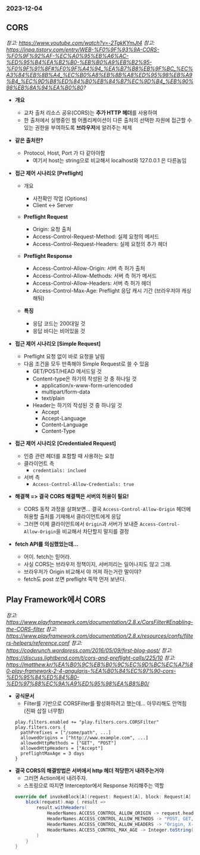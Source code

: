 ### 2023-12-04

## CORS
*참고: https://www.youtube.com/watch?v=-2TgkKYmJt4*
*참고: https://inpa.tistory.com/entry/WEB-%F0%9F%93%9A-CORS-%F0%9F%92%AF-%EC%A0%95%EB%A6%AC-%ED%95%B4%EA%B2%B0-%EB%B0%A9%EB%B2%95-%F0%9F%91%8F#%F0%9F%A4%94_%EA%B7%B8%EB%9F%BC_%EC%A3%84%EB%8B%A4_%EC%B0%A8%EB%8B%A8%ED%95%98%EB%A9%B4_%EC%9D%B8%ED%84%B0%EB%84%B7%EC%9D%B4_%EB%90%98%EB%8A%94%EA%B0%80?*
- **개요**
  - 교차 출처 리소스 공유(CORS)는 **추가 HTTP 헤더**를 사용하여
  - 한 출처에서 실행중인 웹 어플리케이션이 다른 출처의 선택한 자원에 접근할 수 있는 권한을 부여하도록 **브라우저**에 알려주는 체제

- **같은 출처란?**
  - Protocol, Host, Port 가 다 같아야함
    - 여기서 host는 string으로 비교해서 localhost와 127.0.0.1 은 다른놈임

- **접근 제어 시나리오 [Preflight]**
  - 개요
    - 사전확인 작업 (Options)
    - Client <-> Server

  - **Preflight Request**
    - Origin: 요청 출처   
    - Access-Control-Request-Method: 실제 요청의 메서드
    - Access-Control-Request-Headers: 실제 요청의 추가 헤더

  - **Preflight Response**
    - Access-Control-Allow-Origin: 서버 측 허가 출처
    - Access-Control-Allow-Methods: 서버 측 허가 메서드
    - Access-Control-Allow-Headers: 서버 측 허가 헤더
    - Access-Control-Max-Age: Preflight 응답 캐시 기간 (브라우저야 캐싱해둬)

  - **특징**
    - 응답 코드는 200대일 것
    - 응답 바디는 비어있을 것

- **접근 제어 시나리오 [Simple Request]**
  - Preflight 요청 없이 바로 요청을 날림
  - 다음 조건을 모두 만족해야 Simple Request로 쓸 수 있음
    - GET/POST/HEAD 메서드일 것
    - Content-type은 하기의 작성된 것 중 하나일 것
      - application/x-www-form-urlencoded
      - multipart/form-data
      - text/plain
    - Header는 하기의 작성된 것 중 하나일 것
      - Accept
      - Accept-Language
      - Content-Language
      - Content-Type

- **접근 제어 시나리오 [Credentialed Request]**
  - 인증 관련 헤더를 포함할 때 사용하는 요청
  - 클라이언트 측
    - `credentials: inclued`
  - 서버 측
    - `Access-Control-Allow-Credentials: true`

- **해결책 => 결국 CORS 해결책은 서버의 허용이 필요!**
  - CORS 동작 과정을 살펴보면... 결국 `Access-Control-Allow-Origin` 헤더에 허용할 출처를 기재해서 클라이언트에게 응답
  - 그러면 이제 클라이언트에서 `Origin`과 서버가 보내준 `Access-Control-Allow-Origin`을 비교해서 차단할지 말지를 결정

- **fetch API를 의심했었는데...**
  - 어이. fetch는 믿어라. 
  - 사실 CORS는 브라우저 정책이지, 서버끼리는 일어나지도 않고 그래. 
  - 브라우저가 Origin 비교해서 야 꺼져 하는거란 말이야?
  - fetch도 post 쏘면 preflight 뚝딱 먼저 보낸다. 

## Play Framework에서 CORS
*참고: https://www.playframework.com/documentation/2.8.x/CorsFilter#Enabling-the-CORS-filter*
*참고: https://www.playframework.com/documentation/2.8.x/resources/confs/filters-helpers/reference.conf*
*참고: https://coderunch.wordpress.com/2016/05/09/first-blog-post/*
*참고: https://discuss.lightbend.com/t/cors-and-preflight-calls/225/10*
*참고: https://matthew.kr/%EA%B0%9C%EB%B0%9C%EC%9D%BC%EC%A7%80-play-framework-2-4-angularjs-%EA%B0%84%EC%97%90-cors-%ED%95%84%ED%84%B0-%ED%97%88%EC%9A%A9%ED%95%98%EA%B8%B0/*
- **공식문서**
  - Filter를 기반으로 CORSFilter를 활성화하려고 했는데... 아무리해도 안먹힘 (진짜 삽질 너무함)
  ```
  play.filters.enabled += "play.filters.cors.CORSFilter"
  play.filters.cors {
    pathPrefixes = ["/some/path", ...]
    allowedOrigins = ["http://www.example.com", ...]
    allowedHttpMethods = ["GET", "POST"]
    allowedHttpHeaders = ["Accept"]
    preflightMaxAge = 3 days
  }
  ```
- **결국 CORS의 해결방법은 서버에서 http 헤더 적당한거 내려주는거야**
  - 그러면 Action에서 내려주자. 
  - 스프링으로 따지면 Interceptor에서 Response 처리해주는 역할
  ```scala
  override def invokeBlock[A](request: Request[A], block: Request[A] => Future[Result]): Future[Result] = {
      block(request).map { result =>
          result.withHeaders(
              HeaderNames.ACCESS_CONTROL_ALLOW_ORIGIN -> request.headers.get("Origin").getOrElse("*"),
              HeaderNames.ACCESS_CONTROL_ALLOW_METHODS -> "POST, GET, OPTIONS",
              HeaderNames.ACCESS_CONTROL_ALLOW_HEADERS -> "Origin, X-Requested-With, Content-Type, Accept, Referer, User-Agent",
              HeaderNames.ACCESS_CONTROL_MAX_AGE -> Integer.toString(60 * 60 * 24)
          )
      }
  }
  ```
